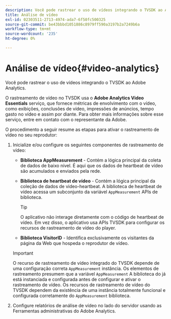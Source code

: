 ```yaml
---
description: Você pode rastrear o uso de vídeos integrando o TVSDK ao Adobe Analytics.
title: Análise de vídeo
exl-id: 02303511-2713-4974-ada7-6f50fc500325
source-git-commit: be43bbbd1051886c8979ff590a3197b2a7249b6a
workflow-type: tm+mt
source-wordcount: '235'
ht-degree: 0%

---
```


# Análise de vídeo{#video-analytics}

Você pode rastrear o uso de vídeos integrando o TVSDK ao Adobe Analytics.

O rastreamento de vídeo no TVSDK usa o **Adobe Analytics Video Essentials** serviço, que fornece métricas de envolvimento com o vídeo, como exibições, conclusões de vídeo, impressões de anúncios, tempo gasto no vídeo e assim por diante. Para obter mais informações sobre esse serviço, entre em contato com o representante da Adobe.

O procedimento a seguir resume as etapas para ativar o rastreamento de vídeo no seu reprodutor:

1. Inicialize e/ou configure os seguintes componentes de rastreamento de vídeo:

   * **Biblioteca AppMeasurement** - Contém a lógica principal da coleta de dados de baixo nível. É aqui que os dados de heartbeat de vídeo são acumulados e enviados pela rede.
   * **Biblioteca de heartbeat de vídeo** - Contém a lógica principal da coleção de dados de video-heartbeat. A biblioteca de heartbeat de vídeo acessa um subconjunto da variável `AppMeasurement` APIs de biblioteca.

      >[!TIP]
      >
      >O aplicativo não interage diretamente com o código de heartbeat de vídeo. Em vez disso, o aplicativo usa APIs TVSDK para configurar os recursos de rastreamento de vídeo do player.

   * **Biblioteca VisitorID** - Identifica exclusivamente os visitantes da página da Web que hospeda o reprodutor de vídeo.
   >[!IMPORTANT]
   >
   >O recurso de rastreamento de vídeo integrado do TVSDK depende de uma configuração correta `AppMeasurement` instância. Os elementos de rastreamento presumem que a variável `AppMeasurement` A biblioteca do já está instanciada e configurada antes de configurar e ativar o rastreamento de vídeo. Os recursos de rastreamento de vídeo do TVSDK dependem da existência de uma instância totalmente funcional e configurada corretamente do `AppMeasurement` biblioteca.

1. Configure relatórios de análise de vídeo no lado do servidor usando as Ferramentas administrativas do Adobe Analytics.

